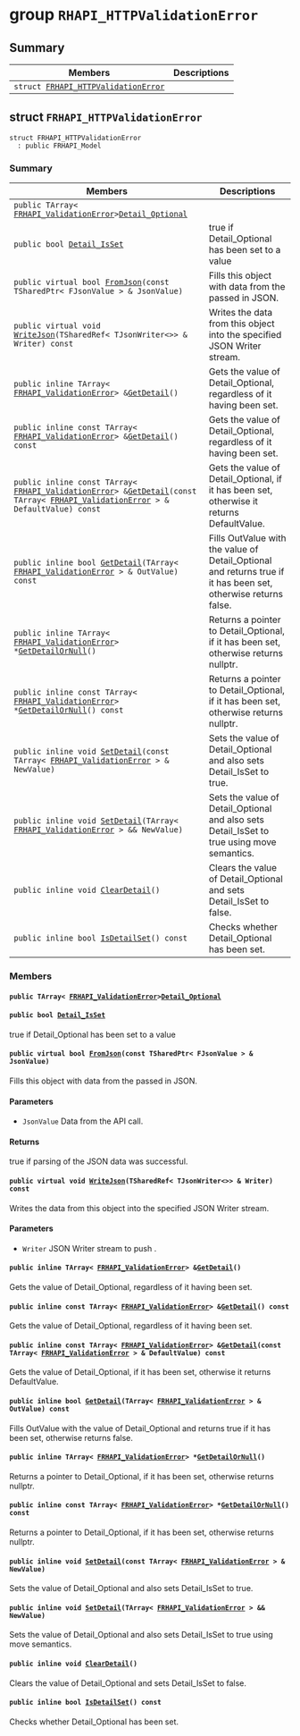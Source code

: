 # group `RHAPI_HTTPValidationError` <a id="group__RHAPI__HTTPValidationError"></a>

## Summary

 Members                        | Descriptions                                
--------------------------------|---------------------------------------------
`struct `[`FRHAPI_HTTPValidationError`](#structFRHAPI__HTTPValidationError) | 

## struct `FRHAPI_HTTPValidationError` <a id="structFRHAPI__HTTPValidationError"></a>

```
struct FRHAPI_HTTPValidationError
  : public FRHAPI_Model
```

### Summary

 Members                        | Descriptions                                
--------------------------------|---------------------------------------------
`public TArray< `[`FRHAPI_ValidationError`](RHAPI_ValidationError.md#structFRHAPI__ValidationError)` > `[`Detail_Optional`](#structFRHAPI__HTTPValidationError_1a17b75a583ce83c3bce0f5380c72440b9) | 
`public bool `[`Detail_IsSet`](#structFRHAPI__HTTPValidationError_1a2290ebbfc4b29a3f3a602efc45c7b090) | true if Detail_Optional has been set to a value
`public virtual bool `[`FromJson`](#structFRHAPI__HTTPValidationError_1a60959951088adf8b9e93ee360b07b067)`(const TSharedPtr< FJsonValue > & JsonValue)` | Fills this object with data from the passed in JSON.
`public virtual void `[`WriteJson`](#structFRHAPI__HTTPValidationError_1a8087c6dc741c5659b32163f30e2d6ba9)`(TSharedRef< TJsonWriter<>> & Writer) const` | Writes the data from this object into the specified JSON Writer stream.
`public inline TArray< `[`FRHAPI_ValidationError`](RHAPI_ValidationError.md#structFRHAPI__ValidationError)` > & `[`GetDetail`](#structFRHAPI__HTTPValidationError_1aa18d8ac7961d800c6e8fddb664659900)`()` | Gets the value of Detail_Optional, regardless of it having been set.
`public inline const TArray< `[`FRHAPI_ValidationError`](RHAPI_ValidationError.md#structFRHAPI__ValidationError)` > & `[`GetDetail`](#structFRHAPI__HTTPValidationError_1ab656ce2e78d8361555bfd9dd97313acb)`() const` | Gets the value of Detail_Optional, regardless of it having been set.
`public inline const TArray< `[`FRHAPI_ValidationError`](RHAPI_ValidationError.md#structFRHAPI__ValidationError)` > & `[`GetDetail`](#structFRHAPI__HTTPValidationError_1a35587fbca93183b276060179b5716be4)`(const TArray< `[`FRHAPI_ValidationError`](RHAPI_ValidationError.md#structFRHAPI__ValidationError)` > & DefaultValue) const` | Gets the value of Detail_Optional, if it has been set, otherwise it returns DefaultValue.
`public inline bool `[`GetDetail`](#structFRHAPI__HTTPValidationError_1a90f37afda96315807fb4fd7b078b60ea)`(TArray< `[`FRHAPI_ValidationError`](RHAPI_ValidationError.md#structFRHAPI__ValidationError)` > & OutValue) const` | Fills OutValue with the value of Detail_Optional and returns true if it has been set, otherwise returns false.
`public inline TArray< `[`FRHAPI_ValidationError`](RHAPI_ValidationError.md#structFRHAPI__ValidationError)` > * `[`GetDetailOrNull`](#structFRHAPI__HTTPValidationError_1ade6a4dbcb19294c2ab618a7d110cdbb1)`()` | Returns a pointer to Detail_Optional, if it has been set, otherwise returns nullptr.
`public inline const TArray< `[`FRHAPI_ValidationError`](RHAPI_ValidationError.md#structFRHAPI__ValidationError)` > * `[`GetDetailOrNull`](#structFRHAPI__HTTPValidationError_1aba26c0199e254d73c85a261cbd3174ed)`() const` | Returns a pointer to Detail_Optional, if it has been set, otherwise returns nullptr.
`public inline void `[`SetDetail`](#structFRHAPI__HTTPValidationError_1af63be614152fce3a6283029c6aceb4d1)`(const TArray< `[`FRHAPI_ValidationError`](RHAPI_ValidationError.md#structFRHAPI__ValidationError)` > & NewValue)` | Sets the value of Detail_Optional and also sets Detail_IsSet to true.
`public inline void `[`SetDetail`](#structFRHAPI__HTTPValidationError_1ac73f4df75f7ab26f4ef7cef8b71701d0)`(TArray< `[`FRHAPI_ValidationError`](RHAPI_ValidationError.md#structFRHAPI__ValidationError)` > && NewValue)` | Sets the value of Detail_Optional and also sets Detail_IsSet to true using move semantics.
`public inline void `[`ClearDetail`](#structFRHAPI__HTTPValidationError_1a12352d19408f341b50d0c3235fc78cab)`()` | Clears the value of Detail_Optional and sets Detail_IsSet to false.
`public inline bool `[`IsDetailSet`](#structFRHAPI__HTTPValidationError_1a35e2cc9cb95a0885b2db4830e045d690)`() const` | Checks whether Detail_Optional has been set.

### Members

#### `public TArray< `[`FRHAPI_ValidationError`](RHAPI_ValidationError.md#structFRHAPI__ValidationError)` > `[`Detail_Optional`](#structFRHAPI__HTTPValidationError_1a17b75a583ce83c3bce0f5380c72440b9) <a id="structFRHAPI__HTTPValidationError_1a17b75a583ce83c3bce0f5380c72440b9"></a>

#### `public bool `[`Detail_IsSet`](#structFRHAPI__HTTPValidationError_1a2290ebbfc4b29a3f3a602efc45c7b090) <a id="structFRHAPI__HTTPValidationError_1a2290ebbfc4b29a3f3a602efc45c7b090"></a>

true if Detail_Optional has been set to a value

#### `public virtual bool `[`FromJson`](#structFRHAPI__HTTPValidationError_1a60959951088adf8b9e93ee360b07b067)`(const TSharedPtr< FJsonValue > & JsonValue)` <a id="structFRHAPI__HTTPValidationError_1a60959951088adf8b9e93ee360b07b067"></a>

Fills this object with data from the passed in JSON.

#### Parameters
* `JsonValue` Data from the API call.

#### Returns
true if parsing of the JSON data was successful.

#### `public virtual void `[`WriteJson`](#structFRHAPI__HTTPValidationError_1a8087c6dc741c5659b32163f30e2d6ba9)`(TSharedRef< TJsonWriter<>> & Writer) const` <a id="structFRHAPI__HTTPValidationError_1a8087c6dc741c5659b32163f30e2d6ba9"></a>

Writes the data from this object into the specified JSON Writer stream.

#### Parameters
* `Writer` JSON Writer stream to push .

#### `public inline TArray< `[`FRHAPI_ValidationError`](RHAPI_ValidationError.md#structFRHAPI__ValidationError)` > & `[`GetDetail`](#structFRHAPI__HTTPValidationError_1aa18d8ac7961d800c6e8fddb664659900)`()` <a id="structFRHAPI__HTTPValidationError_1aa18d8ac7961d800c6e8fddb664659900"></a>

Gets the value of Detail_Optional, regardless of it having been set.

#### `public inline const TArray< `[`FRHAPI_ValidationError`](RHAPI_ValidationError.md#structFRHAPI__ValidationError)` > & `[`GetDetail`](#structFRHAPI__HTTPValidationError_1ab656ce2e78d8361555bfd9dd97313acb)`() const` <a id="structFRHAPI__HTTPValidationError_1ab656ce2e78d8361555bfd9dd97313acb"></a>

Gets the value of Detail_Optional, regardless of it having been set.

#### `public inline const TArray< `[`FRHAPI_ValidationError`](RHAPI_ValidationError.md#structFRHAPI__ValidationError)` > & `[`GetDetail`](#structFRHAPI__HTTPValidationError_1a35587fbca93183b276060179b5716be4)`(const TArray< `[`FRHAPI_ValidationError`](RHAPI_ValidationError.md#structFRHAPI__ValidationError)` > & DefaultValue) const` <a id="structFRHAPI__HTTPValidationError_1a35587fbca93183b276060179b5716be4"></a>

Gets the value of Detail_Optional, if it has been set, otherwise it returns DefaultValue.

#### `public inline bool `[`GetDetail`](#structFRHAPI__HTTPValidationError_1a90f37afda96315807fb4fd7b078b60ea)`(TArray< `[`FRHAPI_ValidationError`](RHAPI_ValidationError.md#structFRHAPI__ValidationError)` > & OutValue) const` <a id="structFRHAPI__HTTPValidationError_1a90f37afda96315807fb4fd7b078b60ea"></a>

Fills OutValue with the value of Detail_Optional and returns true if it has been set, otherwise returns false.

#### `public inline TArray< `[`FRHAPI_ValidationError`](RHAPI_ValidationError.md#structFRHAPI__ValidationError)` > * `[`GetDetailOrNull`](#structFRHAPI__HTTPValidationError_1ade6a4dbcb19294c2ab618a7d110cdbb1)`()` <a id="structFRHAPI__HTTPValidationError_1ade6a4dbcb19294c2ab618a7d110cdbb1"></a>

Returns a pointer to Detail_Optional, if it has been set, otherwise returns nullptr.

#### `public inline const TArray< `[`FRHAPI_ValidationError`](RHAPI_ValidationError.md#structFRHAPI__ValidationError)` > * `[`GetDetailOrNull`](#structFRHAPI__HTTPValidationError_1aba26c0199e254d73c85a261cbd3174ed)`() const` <a id="structFRHAPI__HTTPValidationError_1aba26c0199e254d73c85a261cbd3174ed"></a>

Returns a pointer to Detail_Optional, if it has been set, otherwise returns nullptr.

#### `public inline void `[`SetDetail`](#structFRHAPI__HTTPValidationError_1af63be614152fce3a6283029c6aceb4d1)`(const TArray< `[`FRHAPI_ValidationError`](RHAPI_ValidationError.md#structFRHAPI__ValidationError)` > & NewValue)` <a id="structFRHAPI__HTTPValidationError_1af63be614152fce3a6283029c6aceb4d1"></a>

Sets the value of Detail_Optional and also sets Detail_IsSet to true.

#### `public inline void `[`SetDetail`](#structFRHAPI__HTTPValidationError_1ac73f4df75f7ab26f4ef7cef8b71701d0)`(TArray< `[`FRHAPI_ValidationError`](RHAPI_ValidationError.md#structFRHAPI__ValidationError)` > && NewValue)` <a id="structFRHAPI__HTTPValidationError_1ac73f4df75f7ab26f4ef7cef8b71701d0"></a>

Sets the value of Detail_Optional and also sets Detail_IsSet to true using move semantics.

#### `public inline void `[`ClearDetail`](#structFRHAPI__HTTPValidationError_1a12352d19408f341b50d0c3235fc78cab)`()` <a id="structFRHAPI__HTTPValidationError_1a12352d19408f341b50d0c3235fc78cab"></a>

Clears the value of Detail_Optional and sets Detail_IsSet to false.

#### `public inline bool `[`IsDetailSet`](#structFRHAPI__HTTPValidationError_1a35e2cc9cb95a0885b2db4830e045d690)`() const` <a id="structFRHAPI__HTTPValidationError_1a35e2cc9cb95a0885b2db4830e045d690"></a>

Checks whether Detail_Optional has been set.

